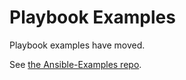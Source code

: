 Playbook Examples
=================

Playbook examples have moved.

See [the Ansible-Examples repo](https://github.com/ansible/ansible-examples).

